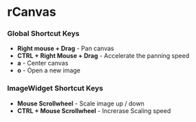 # rCanvas

### Global Shortcut Keys
* **Right mouse + Drag** - Pan canvas
* **CTRL + Right Mouse + Drag** - Accelerate the panning speed
* **a** - Center canvas 
* **o** - Open a new image

### ImageWidget Shortcut Keys
* **Mouse Scrollwheel** - Scale image up / down
* **CTRL + Mouse Scrollwheel** - Increrase Scaling speed
